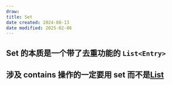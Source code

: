 ```yaml
---
draw:
title: Set
date created: 2024-08-13
date modified: 2025-02-06
---
```


## Set 的本质是一个带了去重功能的 `List<Entry>`

## 涉及 contains 操作的一定要用 set 而不是[List](List.md)
